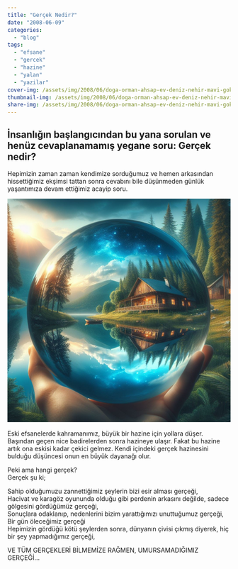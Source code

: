 ```yaml
---
title: "Gerçek Nedir?"
date: "2008-06-09"
categories: 
  - "blog"
tags: 
  - "efsane"
  - "gercek"
  - "hazine"
  - "yalan"
  - "yazilar"
cover-img: /assets/img/2008/06/doga-orman-ahsap-ev-deniz-nehir-mavi-gokyuzu-manzara-reality-bing-image-creator-1.jpeg
thumbnail-img: /assets/img/2008/06/doga-orman-ahsap-ev-deniz-nehir-mavi-gokyuzu-manzara-reality-bing-image-creator-1.jpeg
share-img: /assets/img/2008/06/doga-orman-ahsap-ev-deniz-nehir-mavi-gokyuzu-manzara-reality-bing-image-creator-1.jpeg
---
```



## İnsanlığın başlangıcından bu yana sorulan ve henüz cevaplanamamış yegane soru: Gerçek nedir?

Hepimizin zaman zaman kendimize sorduğumuz ve hemen arkasından hissettiğimiz ekşimsi tattan sonra cevabını bile düşünmeden günlük yaşantımıza devam ettiğimiz acayip soru.

![](/assets/img/2008/06/doga-orman-ahsap-ev-deniz-nehir-mavi-gokyuzu-manzara-reality-bing-image-creator-1.jpeg)

Eski efsanelerde kahramanımız, büyük bir hazine için yollara düşer. Başından geçen nice badirelerden sonra hazineye ulaşır. Fakat bu hazine artık ona eskisi kadar çekici gelmez. Kendi içindeki gerçek hazinesini bulduğu düşüncesi onun en büyük dayanağı olur.

Peki ama hangi gerçek?  
Gerçek şu ki;

Sahip olduğumuzu zannettiğimiz şeylerin bizi esir alması gerçeği,  
Hacivat ve karagöz oyununda olduğu gibi perdenin arkasını değilde, sadece gölgesini gördüğümüz gerçeği,  
Sonuçlara odaklanıp, nedenlerini bizim yarattığımızı unuttuğumuz gerçeği,  
Bir gün öleceğimiz gerçeği  
Hepimizin gördüğü kötü şeylerden sonra, dünyanın çivisi çıkmış diyerek, hiç bir şey yapmadığımız gerçeği,

VE TÜM GERÇEKLERİ BİLMEMİZE RAĞMEN, UMURSAMADIĞIMIZ GERÇEĞİ…
